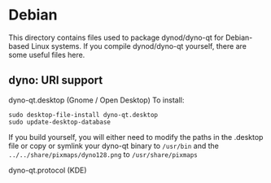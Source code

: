 
Debian
====================
This directory contains files used to package dynod/dyno-qt
for Debian-based Linux systems. If you compile dynod/dyno-qt yourself, there are some useful files here.

## dyno: URI support ##


dyno-qt.desktop  (Gnome / Open Desktop)
To install:

	sudo desktop-file-install dyno-qt.desktop
	sudo update-desktop-database

If you build yourself, you will either need to modify the paths in
the .desktop file or copy or symlink your dyno-qt binary to `/usr/bin`
and the `../../share/pixmaps/dyno128.png` to `/usr/share/pixmaps`

dyno-qt.protocol (KDE)

